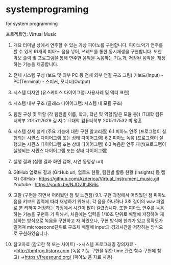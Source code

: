 # systemprograming
for system programming

프로젝트명: Virtual Music

1. 개요 
터미널 상에서 연주할 수 있는 가상 피아노를 구현합니다. 피아노악기 연주를 할 수 있게 61개의 피아노 음을 넣어, 쓰레드를 통한 동시재생을 구현합니다. 또한 악보 출력 및 프로그램을 통해 연주한 음악을 녹음하는 기능과, 저장된 음악을  재생하는 기능을 제공합니다.

2. 전체 시스템 구성 (보드 및 외부 PC 등 전체 외부 연결 구조 그림) 
키보드(Input) - PC(Terminal) - 스피커, 모니터(Output)

3. 시스템 디자인 (유스케이스 다이어그램: 사용사례 및 액터 표현) 
       
4. 시스템 내부 구조 (클래스 다이어그램: 시스템 내 모듈 구조) 
  
5. 팀원 구성 및 역할 (각 팀원별 이름, 학과, 학년 및 역할(맡은 모듈 등)) 
IT대학 컴퓨터학부 2015117629 김 지수
IT대학 컴퓨터학부 2015117532 박 명훈

6. 시스템 상세 설계  (주요 기능에 대한 구현 알고리즘)
  6.1 피아노 연주 (프로그램이 실행되는 시퀀스 다이어그램 또는 상태 다이어그램) 
  6.2 피아노 녹음 (프로그램이 실행되는 시퀀스 다이어그램 또는 상태 다이어그램) 
  6.3 녹음한 연주 재생(프로그램이 실행되는 시퀀스 다이어그램 또는 상태 다이어그램) 

7. 실행 결과 (실행 결과 화면 캡처, 시연 동영상 url) 

8. GitHub 업로드 결과 (GitHub url, 업로드 현황, 팀원별 활동 현황 (Insights) 등 캡처) 
   GitHub : https://github.com/Azderica/Virtual_Instrument_music.git
   Youtube : https://youtu.be/NJOvJhJKj6s

9. 고찰 (구현을 하면서 어려웠던 점 및 느낀점) 
   9.1. 구현 과정에서 어려웠던 점
	피아노 음을 키보드 입력에 따라 재생하기 위해서, 각 음을 하나하나 3초 길이의 wav 파일로 분		리하여 저장하는 과정에서 시간이 많이 걸렸습니다. 또한 피아노 연주를 녹음하는 기능을 구현하		기 위해서, 처음에는 입력을 1/10초 단위로 배열에 저장하여 재생하는 방식으로 녹음을 구현하고		자 하였으나, 구현 방식에 한계가 있고 정확도가 떨어져 microsecond단위로 구조체 배열에 		input과 경과시간을 저장하는 방식으로 구현하였습니다.  

10. 참고자료 (참고한 책 또는 사이트) 
->시스템 프로그래밍 강의자료
->http://bmfrog.tistory.com (녹음 기능 구현을 위한 time 관련 함수 구현에 참고)
->https://freesound.org/ (피아노 음 자료 사용)
